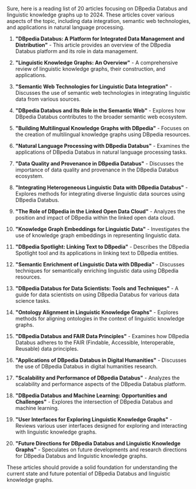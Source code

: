 Sure, here is a reading list of 20 articles focusing on DBpedia Databus and linguistic knowledge graphs up to 2024. These articles cover various aspects of the topic, including data integration, semantic web technologies, and applications in natural language processing.

1. **"DBpedia Databus: A Platform for Integrated Data Management and Distribution"** - This article provides an overview of the DBpedia Databus platform and its role in data management.

2. **"Linguistic Knowledge Graphs: An Overview"** - A comprehensive review of linguistic knowledge graphs, their construction, and applications.

3. **"Semantic Web Technologies for Linguistic Data Integration"** - Discusses the use of semantic web technologies in integrating linguistic data from various sources.

4. **"DBpedia Databus and Its Role in the Semantic Web"** - Explores how DBpedia Databus contributes to the broader semantic web ecosystem.

5. **"Building Multilingual Knowledge Graphs with DBpedia"** - Focuses on the creation of multilingual knowledge graphs using DBpedia resources.

6. **"Natural Language Processing with DBpedia Databus"** - Examines the applications of DBpedia Databus in natural language processing tasks.

7. **"Data Quality and Provenance in DBpedia Databus"** - Discusses the importance of data quality and provenance in the DBpedia Databus ecosystem.

8. **"Integrating Heterogeneous Linguistic Data with DBpedia Databus"** - Explores methods for integrating diverse linguistic data sources using DBpedia Databus.

9. **"The Role of DBpedia in the Linked Open Data Cloud"** - Analyzes the position and impact of DBpedia within the linked open data cloud.

10. **"Knowledge Graph Embeddings for Linguistic Data"** - Investigates the use of knowledge graph embeddings in representing linguistic data.

11. **"DBpedia Spotlight: Linking Text to DBpedia"** - Describes the DBpedia Spotlight tool and its applications in linking text to DBpedia entities.

12. **"Semantic Enrichment of Linguistic Data with DBpedia"** - Discusses techniques for semantically enriching linguistic data using DBpedia resources.

13. **"DBpedia Databus for Data Scientists: Tools and Techniques"** - A guide for data scientists on using DBpedia Databus for various data science tasks.

14. **"Ontology Alignment in Linguistic Knowledge Graphs"** - Explores methods for aligning ontologies in the context of linguistic knowledge graphs.

15. **"DBpedia Databus and FAIR Data Principles"** - Examines how DBpedia Databus adheres to the FAIR (Findable, Accessible, Interoperable, Reusable) data principles.

16. **"Applications of DBpedia Databus in Digital Humanities"** - Discusses the use of DBpedia Databus in digital humanities research.

17. **"Scalability and Performance of DBpedia Databus"** - Analyzes the scalability and performance aspects of the DBpedia Databus platform.

18. **"DBpedia Databus and Machine Learning: Opportunities and Challenges"** - Explores the intersection of DBpedia Databus and machine learning.

19. **"User Interfaces for Exploring Linguistic Knowledge Graphs"** - Reviews various user interfaces designed for exploring and interacting with linguistic knowledge graphs.

20. **"Future Directions for DBpedia Databus and Linguistic Knowledge Graphs"** - Speculates on future developments and research directions for DBpedia Databus and linguistic knowledge graphs.

These articles should provide a solid foundation for understanding the current state and future potential of DBpedia Databus and linguistic knowledge graphs.